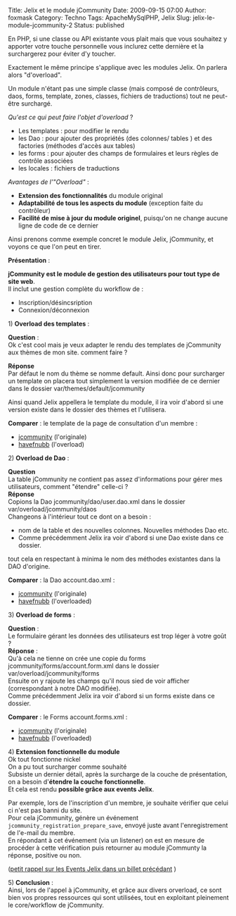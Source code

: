 Title: Jelix et le module jCommunity
Date: 2009-09-15 07:00
Author: foxmask
Category: Techno
Tags: ApacheMySqlPHP, Jelix
Slug: jelix-le-module-jcommunity-2
Status: published

En PHP, si une classe ou API existante vous plait mais que vous
souhaitez y apporter votre touche personnelle vous inclurez cette
dernière et la surchargerez pour éviter d'y toucher.

Exactement le même principe s'applique avec les modules Jelix. On
parlera alors "d'overload".

Un module n'étant pas une simple classe (mais composé de contrôleurs,
daos, forms, template, zones, classes, fichiers de traductions) tout ne
peut-être surchargé.

*Qu'est ce qui peut faire l'objet d'overload* ?

-   Les templates : pour modifier le rendu
-   les Dao : pour ajouter des propriétés (des colonnes/ tables ) et des
    factories (méthodes d'accès aux tables)
-   les forms : pour ajouter des champs de formulaires et leurs règles
    de contrôle associées
-   les locales : fichiers de traductions

*Avantages de l'"Overload"* :

-   **Extension des fonctionnalités** du module original
-   **Adaptabilité de tous les aspects du module** (exception faite du
    contrôleur)
-   **Facilité de mise à jour du module originel**, puisqu'on ne change
    aucune ligne de code de ce dernier

<!--more-->

Ainsi prenons comme exemple concret le module Jelix, jCommunity, et
voyons ce que l'on peut en tirer.

**Présentation** :

**jCommunity est le module de gestion des utilisateurs pour tout type de
site web**.  
Il inclut une gestion complète du workflow de :

-   Inscription/désincsription
-   Connexion/déconnexion

1\) **Overload des templates** :

**Question** :  
Ok c'est cool mais je veux adapter le rendu des templates de jCommunity
aux thèmes de mon site. comment faire ?

**Réponse**  
Par défaut le nom du thème se nomme default. Ainsi donc pour surcharger
un template on placera tout simplement la version modifiée de ce dernier
dans le dossier var/themes/default/jcommunity

Ainsi quand Jelix appellera le template du module, il ira voir d'abord
si une version existe dans le dossier des thèmes et l'utilisera.

**Comparer** : le template de la page de consultation d'un membre :

-   [jcommunity](http://forge.jelix.org/projects/jcommunity/browser/trunk/modules/jcommunity/templates/fr_FR/account_show.tpl)
    (l'originale)
-   [havefnubb](http://forge.jelix.org/projects/havefnubb/browser/trunk/havefnubb/var/themes/default/jcommunity/account_show.tpl)
    (l'overload)

2\) **Overload de Dao** :

**Question**  
La table jCommunity ne contient pas assez d'informations pour gérer mes
utilisateurs, comment "étendre" celle-ci ?  
**Réponse**  
Copions la Dao jcommunity/dao/user.dao.xml dans le dossier
var/overload/jcommunity/daos  
Changeons à l'intérieur tout ce dont on a besoin :

-   nom de la table et des nouvelles colonnes. Nouvelles méthodes Dao
    etc.
-   Comme précédemment Jelix ira voir d'abord si une Dao existe dans ce
    dossier.

tout cela en respectant à minima le nom des méthodes existantes dans la
DAO d'origine.

**Comparer** : la Dao account.dao.xml :

-   [jcommunity](http://forge.jelix.org/projects/jcommunity/browser/trunk/modules/jcommunity/daos/user.dao.xml)
    (l'originale)
-   [havefnubb](http://forge.jelix.org/projects/havefnubb/browser/trunk/havefnubb/var/overloads/jcommunity/daos/user.dao.xml)
    (l'overloaded)

3\) **Overload de forms** :

**Question** :  
Le formulaire gérant les données des utilisateurs est trop léger à
votre goût ?  
**Réponse** :  
Qu'à cela ne tienne on crée une copie du forms
jcommunity/forms/account.form.xml dans le dossier
var/overload/jcommunity/forms  
Ensuite on y rajoute les champs qu'il nous sied de voir afficher
(correspondant à notre DAO modifiée).  
Comme précédemment Jelix ira voir d'abord si un forms existe dans ce
dossier.

**Comparer** : le Forms account.forms.xml :

-   [jcommunity](http://forge.jelix.org/projects/jcommunity/browser/trunk/modules/jcommunity/forms/account.form.xml)
    (l'originale)
-   [havefnubb](http://forge.jelix.org/projects/havefnubb/browser/trunk/havefnubb/var/overloads/jcommunity/forms/account.form.xml)
    (l'overloaded)

4\) **Extension fonctionnelle du module**  
Ok tout fonctionne nickel  
On a pu tout surcharger comme souhaité  
Subsiste un dernier détail, après la surcharge de la couche de
présentation,  
on a besoin d'**étendre la couche fonctionnelle**.  
Et cela est rendu **possible grâce aux events Jelix**.

Par exemple, lors de l'inscription d'un membre, je souhaite vérifier que
celui ci n'est pas banni du site.  
Pour cela jCommunity, génère un événement
`jcommunity_registration_prepare_save`, envoyé juste avant
l'enregistrement de l'e-mail du membre.  
En répondant à cet événement (via un listener) on est en mesure de
procéder à cette vérification puis retourner au module jCommunty la
réponse, positive ou non.

([petit rappel sur les Events Jelix dans un billet
précédant](/post/2009/08/18/Jelix-et-la-Communication-inter-modules) )

5\) **Conclusion** :  
Ainsi, lors de l'appel à jCommunity, et grâce aux divers orverload, ce
sont bien vos propres ressources qui sont utilisées, tout en exploitant
pleinement le core/workflow de jCommunity.

